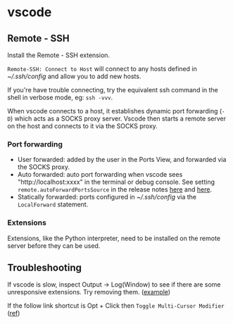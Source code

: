 # vscode

## Remote - SSH

Install the Remote - SSH extension.

`Remote-SSH: Connect to Host` will connect to any hosts defined in _~/.ssh/config_ and allow you to add new hosts.

If you're have trouble connecting, try the equivalent ssh command in the shell in verbose mode, eg: `ssh -vvv`.

When vscode connects to a host, it establishes dynamic port forwarding (`-D`) which acts as a SOCKS proxy server. Vscode then starts a remote server on the host and connects to it via the SOCKS proxy.

### Port forwarding

- User forwarded: added by the user in the Ports View, and forwarded via the SOCKS proxy.
- Auto forwarded: auto port forwarding when vscode sees "http://localhost:xxxx" in the terminal or debug console. See setting `remote.autoForwardPortsSource` in the release notes [here](https://github.com/microsoft/vscode-docs/blob/49f6cab2a0435a7704ebfc208852f23a880265f6/remote-release-notes/v1_54.md#port-forwarding-source-is-output) and [here](https://github.com/microsoft/vscode-docs/search?q=auto+port+forward).
- Statically forwarded: ports configured in _~/.ssh/config_ via the `LocalForward` statement.

### Extensions

Extensions, like the Python interpreter, need to be installed on the remote server before they can be used.

## Troubleshooting

If vscode is slow, inspect Output -> Log(Window) to see if there are some unresponsive extensions. Try removing them. ([example](https://github.com/huizhougit/githd/issues/54))

If the follow link shortcut is Opt + Click then `Toggle Multi-Cursor Modifier` ([ref](https://github.com/microsoft/vscode/issues/36683))
